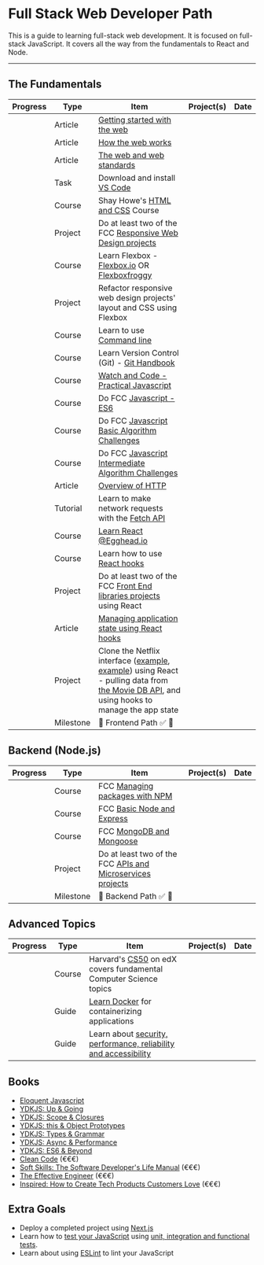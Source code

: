 # Full Stack Web Developer Path
This is a guide to learning full-stack web development. It is focused on full-stack JavaScript. It covers all the way from the fundamentals to React and Node. <br>

-----

## The Fundamentals

| Progress | Type | Item | Project(s) | Date |
| :------: | ------ | ------ | ------------ | :-------: |
|  | Article | [Getting started with the web](https://developer.mozilla.org/en-US/docs/Learn/Getting_started_with_the_web) | | |
|  | Article | [How the web works](https://developer.mozilla.org/en-US/docs/Learn/Getting_started_with_the_web/How_the_Web_works) | | |
|  | Article | [The web and web standards](https://developer.mozilla.org/en-US/docs/Learn/Getting_started_with_the_web/The_web_and_web_standards) | | 
|  | Task | Download and install [VS Code](https://code.visualstudio.com/Download) | | |
|  | Course |  Shay Howe's [HTML and CSS](http://learn.shayhowe.com/html-css/) Course |    |   |
|  | Project | Do at least two of the FCC [Responsive Web Design projects](https://www.freecodecamp.org/learn/responsive-web-design/responsive-web-design-projects/) |   |    |
|  | Course | Learn Flexbox - [Flexbox.io](https://flexbox.io/) OR [Flexboxfroggy](http://flexboxfroggy.com/) |   |    |    
|  | Project | Refactor responsive web design projects' layout and CSS using Flexbox |   |    |
|  | Course | Learn to use [Command line](https://commandlinepoweruser.com/)|  ||
|  | Course | Learn Version Control (Git) - [Git Handbook](https://guides.github.com/introduction/git-handbook/)|   |    |
| | Course | [Watch and Code - Practical Javascript](https://watchandcode.com/p/practical-javascript) |  |    |
|   | Course | Do FCC [Javascript - ES6](https://www.freecodecamp.org/learn/javascript-algorithms-and-data-structures/es6/) |   |    |
|   | Course | Do FCC [Javascript Basic Algorithm Challenges](https://www.freecodecamp.org/learn/javascript-algorithms-and-data-structures/basic-algorithm-scripting/) |   |    |
|   | Course | Do FCC [Javascript Intermediate Algorithm Challenges](https://www.freecodecamp.org/learn/javascript-algorithms-and-data-structures/intermediate-algorithm-scripting/) |   |    |
|   | Article | [Overview of HTTP](https://developer.mozilla.org/en-US/docs/Web/HTTP/Overview) |   |    |
|   | Tutorial | Learn to make network requests with the [Fetch API](https://developers.google.com/web/updates/2015/03/introduction-to-fetch) |   |    |
|   | Course | [Learn React @Egghead.io](https://egghead.io/courses/start-learning-react) |   |    |
|   | Course | Learn how to use [React hooks](https://reactjs.org/docs/hooks-intro.html) |   |    |
|  | Project | Do at least two of the FCC [Front End libraries projects](https://www.freecodecamp.org/learn/front-end-libraries/front-end-libraries-projects/) using React |   |    |
|   | Article | [Managing application state using React hooks](https://blog.logrocket.com/state-management-using-only-react-hooks/)
|   | Project |  Clone the Netflix interface ([example](https://miro.medium.com/max/1400/1*O_xw-THZGfjNqNhcxcUbxA.png), [example](https://miro.medium.com/max/1400/1*ILNr36C7Caxee5-s62CDoQ.png)) using React - pulling data from [the Movie DB API](https://www.themoviedb.org/documentation/api), and using hooks to manage the app state |   |    |
|   | Milestone | :tada: Frontend Path :white_check_mark: :tada: |   |    |


## Backend (Node.js)
| Progress | Type | Item | Project(s) | Date |
|:------:|------|------|------------|:-------:|
|   | Course | FCC [Managing packages with NPM](https://www.freecodecamp.org/learn/apis-and-microservices/managing-packages-with-npm/) |   |    |
|   | Course | FCC [Basic Node and Express](https://www.freecodecamp.org/learn/apis-and-microservices/basic-node-and-express/) |   |    |
|   | Course | FCC [MongoDB and Mongoose](https://www.freecodecamp.org/learn/apis-and-microservices/mongodb-and-mongoose/) |   |    |
|  | Project | Do at least two of the FCC [APIs and Microservices projects](https://www.freecodecamp.org/learn/apis-and-microservices/apis-and-microservices-projects/) |   |    |
|   | Milestone | :tada: Backend Path :white_check_mark: :tada: |   |    |

## Advanced Topics
| Progress | Type | Item | Project(s) | Date |
|:------:|------|------|------------|:-------:|
|  | Course | Harvard's [CS50](https://courses.edx.org/courses/course-v1%3AHarvardX%2BCS50%2BX/) on edX covers fundamental Computer Science topics |  ||
|   | Guide | [Learn Docker](https://docker-curriculum.com/) for containerizing applications  |   |    |
|   | Guide | Learn about [security, performance, reliability and accessibility](https://web.dev/learn/)  |   |    |

## Books
* [Eloquent Javascript](http://eloquentjavascript.net/)
* [YDKJS: Up & Going](https://github.com/getify/You-Dont-Know-JS/blob/master/up%20&%20going/README.md#you-dont-know-js-up--going)
* [YDKJS: Scope & Closures](https://github.com/getify/You-Dont-Know-JS/blob/master/scope%20&%20closures/README.md#you-dont-know-js-scope--closures)
* [YDKJS: this & Object Prototypes](https://github.com/getify/You-Dont-Know-JS/blob/master/this%20&%20object%20prototypes/README.md#you-dont-know-js-this--object-prototypes)
* [YDKJS: Types & Grammar](https://github.com/getify/You-Dont-Know-JS/blob/master/types%20&%20grammar/README.md#you-dont-know-js-types--grammar)
* [YDKJS: Async & Performance](https://github.com/getify/You-Dont-Know-JS/blob/master/async%20&%20performance/README.md#you-dont-know-js-async--performance)
* [YDKJS: ES6 & Beyond](https://github.com/getify/You-Dont-Know-JS/blob/master/es6%20&%20beyond/README.md#you-dont-know-js-es6--beyond)
* [Clean Code](https://www.amazon.de/Clean-Code-Handbook-Software-Craftsmanship/dp/0132350882/ref=sr_1_1?dchild=1&keywords=clean+code&qid=1589710732&sr=8-1) (€€€)
* [Soft Skills: The Software Developer's Life Manual](https://www.amazon.de/Soft-Skills-Software-Developers-Manual/dp/B014QLN6G8/ref=sr_1_1?crid=38DBD3RAXQMGQ&dchild=1&keywords=soft+skills&qid=1589714378&sprefix=soft+skills%2Caps%2C163&sr=8-1) (€€€)
* [The Effective Engineer](https://www.amazon.de/gp/product/0996128107/ref=dbs_a_def_rwt_hsch_vapi_taft_p1_i0) (€€€)
* [Inspired: How to Create Tech Products Customers Love](https://www.amazon.de/INSPIRED-Create-Tech-Products-Customers/dp/1119387507/ref=sr_1_1?dchild=1&keywords=inspired&qid=1589714523&sr=8-1) (€€€)


## Extra Goals
* Deploy a completed project using [Next.js](https://nextjs.org/)
* Learn how to [test your JavaScript](https://flaviocopes.com/jest/) using [unit, integration and functional tests](https://www.sitepoint.com/javascript-testing-unit-functional-integration/). 
* Learn about using [ESLint](https://eslint.org/) to lint your JavaScript
